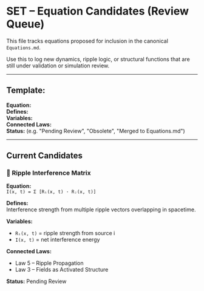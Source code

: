 
# SET – Equation Candidates (Review Queue)

This file tracks equations proposed for inclusion in the canonical `Equations.md`.

Use this to log new dynamics, ripple logic, or structural functions that are still under validation or simulation review.

---

## Template:

**Equation:**  
**Defines:**  
**Variables:**  
**Connected Laws:**  
**Status:** (e.g. "Pending Review", "Obsolete", "Merged to Equations.md")

---

## Current Candidates


### 🔹 Ripple Interference Matrix

**Equation:**  
`I(x, t) = Σ [Rᵢ(x, t) · Rⱼ(x, t)]`

**Defines:**  
Interference strength from multiple ripple vectors overlapping in spacetime.

**Variables:**  
- `Rᵢ(x, t)` = ripple strength from source i  
- `I(x, t)` = net interference energy

**Connected Laws:**  
- Law 5 – Ripple Propagation  
- Law 3 – Fields as Activated Structure

**Status:** Pending Review

